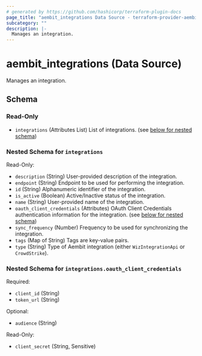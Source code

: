 ```yaml
---
# generated by https://github.com/hashicorp/terraform-plugin-docs
page_title: "aembit_integrations Data Source - terraform-provider-aembit"
subcategory: ""
description: |-
  Manages an integration.
---
```


# aembit_integrations (Data Source)

Manages an integration.



<!-- schema generated by tfplugindocs -->
## Schema

### Read-Only

- `integrations` (Attributes List) List of integrations. (see [below for nested schema](#nestedatt--integrations))

<a id="nestedatt--integrations"></a>
### Nested Schema for `integrations`

Read-Only:

- `description` (String) User-provided description of the integration.
- `endpoint` (String) Endpoint to be used for performing the integration.
- `id` (String) Alphanumeric identifier of the integration.
- `is_active` (Boolean) Active/Inactive status of the integration.
- `name` (String) User-provided name of the integration.
- `oauth_client_credentials` (Attributes) OAuth Client Credentials authentication information for the integration. (see [below for nested schema](#nestedatt--integrations--oauth_client_credentials))
- `sync_frequency` (Number) Frequency to be used for synchronizing the integration.
- `tags` (Map of String) Tags are key-value pairs.
- `type` (String) Type of Aembit integration (either `WizIntegrationApi` or `CrowdStrike`).

<a id="nestedatt--integrations--oauth_client_credentials"></a>
### Nested Schema for `integrations.oauth_client_credentials`

Required:

- `client_id` (String)
- `token_url` (String)

Optional:

- `audience` (String)

Read-Only:

- `client_secret` (String, Sensitive)
